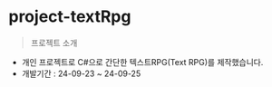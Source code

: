 # project-textRpg

>프로젝트 소개
- 개인 프로젝트로 C#으로 간단한 텍스트RPG(Text RPG)를 제작했습니다.
- 개발기간 : 24-09-23 ~ 24-09-25
